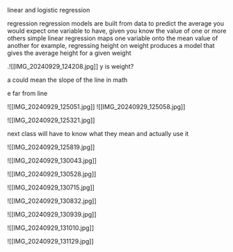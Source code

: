linear and logistic regression

regression
regression models are built from data to predict the average you would expect one variable to have, given you know the value of one or more others
simple linear regression maps one variable onto the mean value of another
for example, regressing height on weight produces a model that gives the average height for a given weight

.![[IMG_20240929_124208.jpg]]
y is weight?

a could mean the slope of the line in math

e far from line

![[IMG_20240929_125051.jpg]]
![[IMG_20240929_125058.jpg]]

![[IMG_20240929_125321.jpg]]

next class will have to know what they mean and actually use it

![[IMG_20240929_125819.jpg]]

![[IMG_20240929_130043.jpg]]

![[IMG_20240929_130528.jpg]]

![[IMG_20240929_130715.jpg]]

![[IMG_20240929_130832.jpg]]

![[IMG_20240929_130939.jpg]]

![[IMG_20240929_131010.jpg]]

![[IMG_20240929_131129.jpg]]